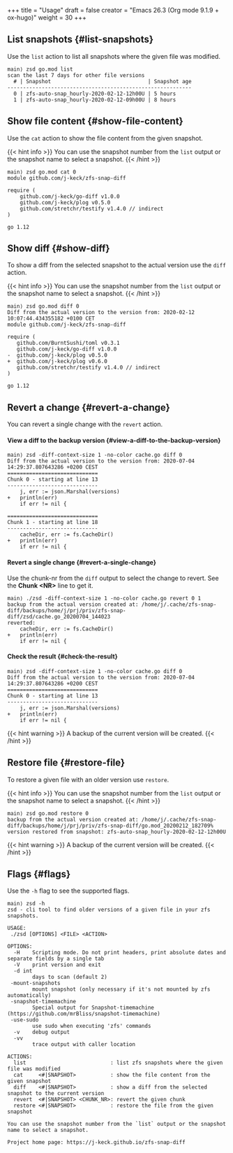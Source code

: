 +++
title = "Usage"
draft = false
creator = "Emacs 26.3 (Org mode 9.1.9 + ox-hugo)"
weight = 30
+++

## List snapshots {#list-snapshots}

Use the `list` action to list all snapshots where the
given file was modified.

```text
main⟩ zsd go.mod list
scan the last 7 days for other file versions
  # | Snapshot                               | Snapshot age
-----------------------------------------------------------
  0 | zfs-auto-snap_hourly-2020-02-12-12h00U | 5 hours
  1 | zfs-auto-snap_hourly-2020-02-12-09h00U | 8 hours
```


## Show file content {#show-file-content}

Use the `cat` action to show the file content from
the given snapshot.

{{< hint info >}}
You can use the snapshot number from the `list` output
or the snapshot name to select a snapshot.
{{< /hint >}}

```text
main⟩ zsd go.mod cat 0
module github.com/j-keck/zfs-snap-diff

require (
	github.com/j-keck/go-diff v1.0.0
	github.com/j-keck/plog v0.5.0
	github.com/stretchr/testify v1.4.0 // indirect
)

go 1.12
```


## Show diff {#show-diff}

To show a diff from the selected snapshot to the actual version
use the `diff` action.

{{< hint info >}}
You can use the snapshot number from the `list` output
or the snapshot name to select a snapshot.
{{< /hint >}}

```text
main⟩ zsd go.mod diff 0
Diff from the actual version to the version from: 2020-02-12 10:07:44.434355182 +0100 CET
module github.com/j-keck/zfs-snap-diff

require (
   github.com/BurntSushi/toml v0.3.1
   github.com/j-keck/go-diff v1.0.0
-  github.com/j-keck/plog v0.5.0
+  github.com/j-keck/plog v0.6.0
   github.com/stretchr/testify v1.4.0 // indirect
)

go 1.12
```


## Revert a change {#revert-a-change}

You can revert a single change with the `revert` action.


#### View a diff to the backup version {#view-a-diff-to-the-backup-version}

```text
main⟩ zsd -diff-context-size 1 -no-color cache.go diff 0
Diff from the actual version to the version from: 2020-07-04 14:29:37.807643286 +0200 CEST
=============================
Chunk 0 - starting at line 13
-----------------------------
	j, err := json.Marshal(versions)
+	println(err)
	if err != nil {

=============================
Chunk 1 - starting at line 18
-----------------------------
	cacheDir, err := fs.CacheDir()
+	println(err)
	if err != nil {
```


#### Revert a single change {#revert-a-single-change}

Use the chunk-nr from the `diff` output to select the change to revert.
See the ****Chunk &lt;NR&gt;**** line to get it.

```text
main⟩ ./zsd -diff-context-size 1 -no-color cache.go revert 0 1
backup from the actual version created at: /home/j/.cache/zfs-snap-diff/backups/home/j/prj/priv/zfs-snap-diff/zsd/cache.go_20200704_144023
reverted:
	cacheDir, err := fs.CacheDir()
+	println(err)
	if err != nil {
```


#### Check the result {#check-the-result}

```text
main⟩ zsd -diff-context-size 1 -no-color cache.go diff 0
Diff from the actual version to the version from: 2020-07-04 14:29:37.807643286 +0200 CEST
=============================
Chunk 0 - starting at line 13
-----------------------------
	j, err := json.Marshal(versions)
+	println(err)
	if err != nil {
```

{{< hint warning >}}
A backup of the current version will be created.
{{< /hint >}}


## Restore file {#restore-file}

To restore a given file with an older version use `restore`.

{{< hint info >}}
You can use the snapshot number from the `list` output
or the snapshot name to select a snapshot.
{{< /hint >}}

```text
main⟩ zsd go.mod restore 0
backup from the actual version created at: /home/j/.cache/zfs-snap-diff/backups/home/j/prj/priv/zfs-snap-diff/go.mod_20200212_182709%
version restored from snapshot: zfs-auto-snap_hourly-2020-02-12-12h00U
```

{{< hint warning >}}
A backup of the current version will be created.
{{< /hint >}}


## Flags {#flags}

Use the `-h` flag to see the supported flags.

```text
main⟩ zsd -h
zsd - cli tool to find older versions of a given file in your zfs snapshots.

USAGE:
 ./zsd [OPTIONS] <FILE> <ACTION>

OPTIONS:
  -H	Scripting mode. Do not print headers, print absolute dates and separate fields by a single tab
  -V	print version and exit
  -d int
        days to scan (default 2)
 -mount-snapshots
        mount snapshot (only necessary if it's not mounted by zfs automatically)
 -snapshot-timemachine
        Special output for Snapshot-timemachine (https://github.com/mrBliss/snapshot-timemachine)
 -use-sudo
        use sudo when executing 'zfs' commands
  -v	debug output
  -vv
        trace output with caller location

ACTIONS:
  list                           : list zfs snapshots where the given file was modified
  cat     <#|SNAPSHOT>           : show the file content from the given snapshot
  diff    <#|SNAPSHOT>           : show a diff from the selected snapshot to the current version
  revert  <#|SNAPSHOT> <CHUNK_NR>: revert the given chunk
  restore <#|SNAPSHOT>           : restore the file from the given snapshot

You can use the snapshot number from the `list` output or the snapshot name to select a snapshot.

Project home page: https://j-keck.github.io/zfs-snap-diff
```

